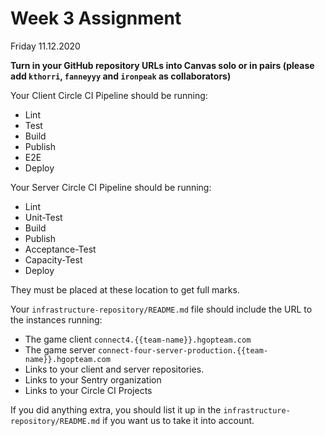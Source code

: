 # Week 3 Assignment

Friday 11.12.2020

**Turn in your GitHub repository URLs into Canvas solo or in pairs (please add `kthorri`, `fanneyyy` and `ironpeak` as collaborators)**

Your Client Circle CI Pipeline should be running:
- Lint
- Test
- Build
- Publish
- E2E
- Deploy

Your Server Circle CI Pipeline should be running:
- Lint
- Unit-Test
- Build
- Publish
- Acceptance-Test
- Capacity-Test
- Deploy

They must be placed at these location to get full marks.

Your `infrastructure-repository/README.md` file should include the URL to the instances running:
- The game client `connect4.{{team-name}}.hgopteam.com`
- The game server `connect-four-server-production.{{team-name}}.hgopteam.com`
- Links to your client and server repositories.
- Links to your Sentry organization
- Links to your Circle CI Projects

If you did anything extra, you should list it up in the `infrastructure-repository/README.md` if you
want us to take it into account.
